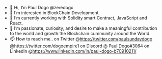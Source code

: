 - 👋 Hi, I’m Paul Dogo @zeredogo
- 👀 I’m interested in BlockChain Development.
- 🌱 I’m currently working with Solidity smart Contract, JavaScript and React.
- 💞️ I’m passionate, curiosity, and desire to make a meaningful contribution to the world and growth the Blockchain cummunity around the World.
- 📫 How to reach me.. on Twitter @https://twitter.com/paulsundaydogo @https://twitter.com/dogoempire1 
     on Discord @ Paul Dogo#3064 on LinkedIn @https://www.linkedin.com/in/paul-dogo-b70910211/

<!---
zeredogo/zeredogo is a ✨ special ✨ repository because its `README.md` (this file) appears on your GitHub profile.
You can click the Preview link to take a look at your changes.
--->
